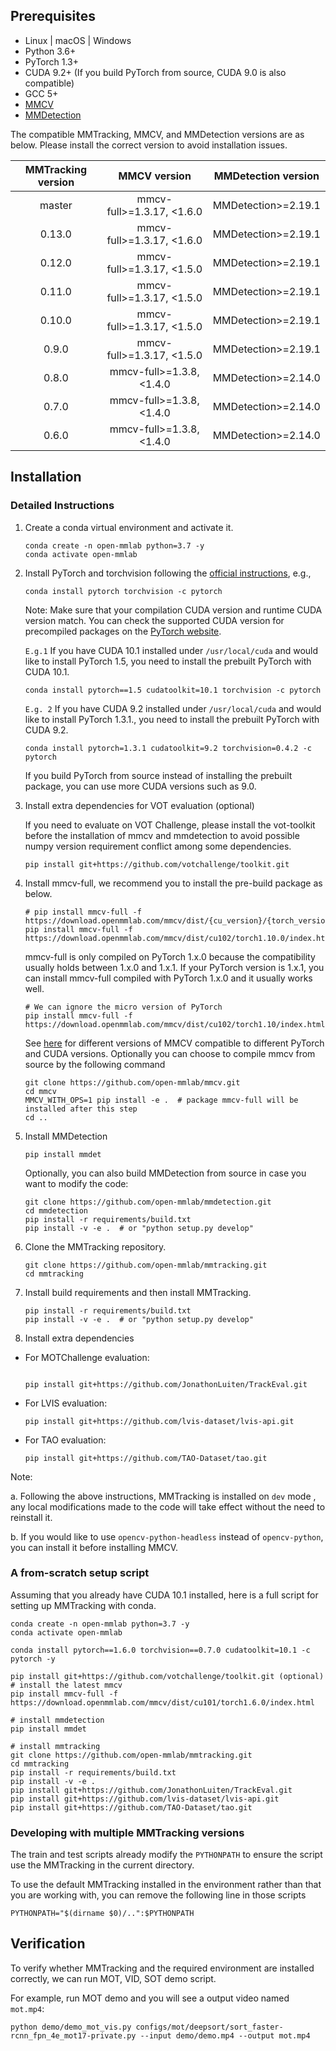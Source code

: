 ## Prerequisites

- Linux | macOS | Windows
- Python 3.6+
- PyTorch 1.3+
- CUDA 9.2+ (If you build PyTorch from source, CUDA 9.0 is also compatible)
- GCC 5+
- [MMCV](https://mmcv.readthedocs.io/en/latest/get_started/installation.html)
- [MMDetection](https://mmdetection.readthedocs.io/en/latest/get_started.html#installation)

The compatible MMTracking, MMCV, and MMDetection versions are as below. Please install the correct version to avoid installation issues.

| MMTracking version |        MMCV version        | MMDetection version |
| :----------------: | :------------------------: | :-----------------: |
|       master       | mmcv-full>=1.3.17, \<1.6.0 | MMDetection>=2.19.1 |
|       0.13.0       | mmcv-full>=1.3.17, \<1.6.0 | MMDetection>=2.19.1 |
|       0.12.0       | mmcv-full>=1.3.17, \<1.5.0 | MMDetection>=2.19.1 |
|       0.11.0       | mmcv-full>=1.3.17, \<1.5.0 | MMDetection>=2.19.1 |
|       0.10.0       | mmcv-full>=1.3.17, \<1.5.0 | MMDetection>=2.19.1 |
|       0.9.0        | mmcv-full>=1.3.17, \<1.5.0 | MMDetection>=2.19.1 |
|       0.8.0        | mmcv-full>=1.3.8, \<1.4.0  | MMDetection>=2.14.0 |
|       0.7.0        | mmcv-full>=1.3.8, \<1.4.0  | MMDetection>=2.14.0 |
|       0.6.0        | mmcv-full>=1.3.8, \<1.4.0  | MMDetection>=2.14.0 |

## Installation

### Detailed Instructions

1. Create a conda virtual environment and activate it.

   ```shell
   conda create -n open-mmlab python=3.7 -y
   conda activate open-mmlab
   ```

2. Install PyTorch and torchvision following the [official instructions](https://pytorch.org/), e.g.,

   ```shell
   conda install pytorch torchvision -c pytorch
   ```

   Note: Make sure that your compilation CUDA version and runtime CUDA version match.
   You can check the supported CUDA version for precompiled packages on the [PyTorch website](https://pytorch.org/).

   `E.g.1` If you have CUDA 10.1 installed under `/usr/local/cuda` and would like to install
   PyTorch 1.5, you need to install the prebuilt PyTorch with CUDA 10.1.

   ```shell
   conda install pytorch==1.5 cudatoolkit=10.1 torchvision -c pytorch
   ```

   `E.g. 2` If you have CUDA 9.2 installed under `/usr/local/cuda` and would like to install
   PyTorch 1.3.1., you need to install the prebuilt PyTorch with CUDA 9.2.

   ```shell
   conda install pytorch=1.3.1 cudatoolkit=9.2 torchvision=0.4.2 -c pytorch
   ```

   If you build PyTorch from source instead of installing the prebuilt package,
   you can use more CUDA versions such as 9.0.

3. Install extra dependencies for VOT evaluation (optional)

   If you need to evaluate on VOT Challenge, please install the vot-toolkit before the installation of mmcv and mmdetection to avoid possible numpy version requirement conflict among some dependencies.

   ```shell
   pip install git+https://github.com/votchallenge/toolkit.git

   ```

4. Install mmcv-full, we recommend you to install the pre-build package as below.

   ```shell
   # pip install mmcv-full -f https://download.openmmlab.com/mmcv/dist/{cu_version}/{torch_version}/index.html
   pip install mmcv-full -f https://download.openmmlab.com/mmcv/dist/cu102/torch1.10.0/index.html
   ```

   mmcv-full is only compiled on PyTorch 1.x.0 because the compatibility usually holds between 1.x.0 and 1.x.1. If your PyTorch version is 1.x.1, you can install mmcv-full compiled with PyTorch 1.x.0 and it usually works well.

   ```shell
   # We can ignore the micro version of PyTorch
   pip install mmcv-full -f https://download.openmmlab.com/mmcv/dist/cu102/torch1.10/index.html
   ```

   See [here](https://mmcv.readthedocs.io/en/latest/get_started/installation.html) for different versions of MMCV compatible to different PyTorch and CUDA versions.
   Optionally you can choose to compile mmcv from source by the following command

   ```shell
   git clone https://github.com/open-mmlab/mmcv.git
   cd mmcv
   MMCV_WITH_OPS=1 pip install -e .  # package mmcv-full will be installed after this step
   cd ..
   ```

5. Install MMDetection

   ```shell
   pip install mmdet
   ```

   Optionally, you can also build MMDetection from source in case you want to modify the code:

   ```shell
   git clone https://github.com/open-mmlab/mmdetection.git
   cd mmdetection
   pip install -r requirements/build.txt
   pip install -v -e .  # or "python setup.py develop"
   ```

6. Clone the MMTracking repository.

   ```shell
   git clone https://github.com/open-mmlab/mmtracking.git
   cd mmtracking
   ```

7. Install build requirements and then install MMTracking.

   ```shell
   pip install -r requirements/build.txt
   pip install -v -e .  # or "python setup.py develop"
   ```

8. Install extra dependencies

- For MOTChallenge evaluation:

  ```shell

  pip install git+https://github.com/JonathonLuiten/TrackEval.git
  ```

- For LVIS evaluation:

  ```shell
  pip install git+https://github.com/lvis-dataset/lvis-api.git
  ```

- For TAO evaluation:

  ```shell
  pip install git+https://github.com/TAO-Dataset/tao.git
  ```

Note:

a. Following the above instructions, MMTracking is installed on `dev` mode
, any local modifications made to the code will take effect without the need to reinstall it.

b. If you would like to use `opencv-python-headless` instead of `opencv-python`,
you can install it before installing MMCV.

### A from-scratch setup script

Assuming that you already have CUDA 10.1 installed, here is a full script for setting up MMTracking with conda.

```shell
conda create -n open-mmlab python=3.7 -y
conda activate open-mmlab

conda install pytorch==1.6.0 torchvision==0.7.0 cudatoolkit=10.1 -c pytorch -y

pip install git+https://github.com/votchallenge/toolkit.git (optional)
# install the latest mmcv
pip install mmcv-full -f https://download.openmmlab.com/mmcv/dist/cu101/torch1.6.0/index.html

# install mmdetection
pip install mmdet

# install mmtracking
git clone https://github.com/open-mmlab/mmtracking.git
cd mmtracking
pip install -r requirements/build.txt
pip install -v -e .
pip install git+https://github.com/JonathonLuiten/TrackEval.git
pip install git+https://github.com/lvis-dataset/lvis-api.git
pip install git+https://github.com/TAO-Dataset/tao.git
```

### Developing with multiple MMTracking versions

The train and test scripts already modify the `PYTHONPATH` to ensure the script use the MMTracking in the current directory.

To use the default MMTracking installed in the environment rather than that you are working with, you can remove the following line in those scripts

```shell
PYTHONPATH="$(dirname $0)/..":$PYTHONPATH
```

## Verification

To verify whether MMTracking and the required environment are installed correctly, we can run MOT, VID, SOT demo script.

For example, run MOT demo and you will see a output video named `mot.mp4`:

```shell
python demo/demo_mot_vis.py configs/mot/deepsort/sort_faster-rcnn_fpn_4e_mot17-private.py --input demo/demo.mp4 --output mot.mp4
```
